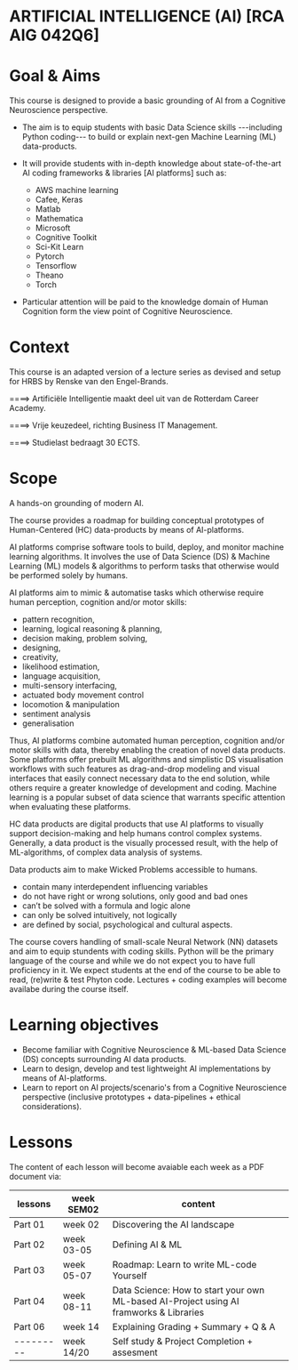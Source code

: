 # ARTIFICIAL INTELLIGENCE (AI) [RCA AIG 042Q6]
# Goal & Aims
This course is designed to provide a basic grounding of AI from a Cognitive Neuroscience perspective.

* The aim is to equip students with basic Data Science skills ---including Python coding--- to build or explain next-gen Machine Learning (ML) data-products.
* It will provide students with in-depth knowledge about state-of-the-art AI coding frameworks & libraries [AI platforms] such as:

    * AWS machine learning
    * Cafee, Keras
    * Matlab
    * Mathematica
    * Microsoft 
    * Cognitive Toolkit
    * Sci-Kit Learn
    * Pytorch
    * Tensorflow
    * Theano
    * Torch

* Particular attention will be paid to the knowledge domain of Human Cognition form the view point of Cognitive Neuroscience.


# Context
This course is an adapted version of a lecture series as devised and setup for HRBS by Renske van den Engel-Brands.

====> Artificiële Intelligentie maakt deel uit van de Rotterdam Career Academy.

====> Vrije keuzedeel, richting Business IT Management.

====> Studielast bedraagt 30 ECTS.

# Scope
A hands-on grounding of modern AI.

The course provides a roadmap for building conceptual prototypes of Human-Centered (HC) data-products by means of AI-platforms. 

AI platforms comprise software tools to build, deploy, and monitor machine learning algorithms. 
It involves the use of Data Science (DS) & Machine Learning (ML) models & algorithms to perform tasks that otherwise would be performed solely by humans. 

AI platforms aim to mimic & automatise tasks which otherwise require human perception, cognition and/or motor skills:

* pattern recognition, 
* learning, logical reasoning & planning, 
* decision making, problem solving, 
* designing, 
* creativity, 
* likelihood estimation, 
* language acquisition,
* multi-sensory interfacing, 
* actuated body movement control
* locomotion & manipulation
* sentiment analysis
* generalisation

Thus, AI platforms combine automated human perception, cognition and/or motor skills with data, thereby enabling the creation of novel data products. 
Some platforms offer prebuilt ML algorithms and simplistic DS visualisation workflows with such features as drag-and-drop modeling and visual interfaces that easily connect necessary data to the end solution, while others require a greater knowledge of development and coding. 
Machine learning is a popular subset of data science that warrants specific attention when evaluating these platforms.

HC data products are digital products that use AI platforms to visually support decision-making and help humans control complex systems. 
Generally, a data product is the visually processed result, with the help of ML-algorithms, of complex data analysis of systems.
 
Data products aim to make Wicked Problems accessible to humans.  
* contain many interdependent influencing variables 
* do not have right or wrong solutions, only good and bad ones 
* can’t be solved with a formula and logic alone 
* can only be solved intuitively, not logically 
* are defined by social, psychological and cultural aspects.

The course covers handling of small-scale Neural Network (NN) datasets and aim to equip stundents with coding skills. 
Python will be the primary language of the course and while we do not expect you to have full proficiency in it.
We expect students at the end of the course to be able to read, (re)write & test Phyton code.
Lectures + coding examples will become availabe during the course itself.



# Learning objectives

* Become familiar with Cognitive Neuroscience & ML-based Data Science (DS) concepts surrounding AI data products.
* Learn to design, develop and test lightweight AI implementations by means of AI-platforms.
* Learn to report on AI projects/scenario's from a Cognitive Neuroscience perspective (inclusive prototypes + data-pipelines + ethical considerations).

# Lessons
The content of each lesson will become avaiable each week as a PDF document via: 

| lessons  | week SEM02 | content
| ------------- | ------------- | ------------- |
Part 01 |  week 02	| Discovering the AI landscape
Part 02 |  week 03-05 	| Defining AI & ML
Part 03 |  week 05-07 	| Roadmap: Learn to write ML-code Yourself
Part 04 |  week 08-11 	| Data Science: How to start your own ML-based AI-Project using AI framworks & Libraries
Part 06 |  week 14 	| Explaining Grading + Summary + Q & A
--------- |  week 14/20 	| Self study & Project Completion + assesment
